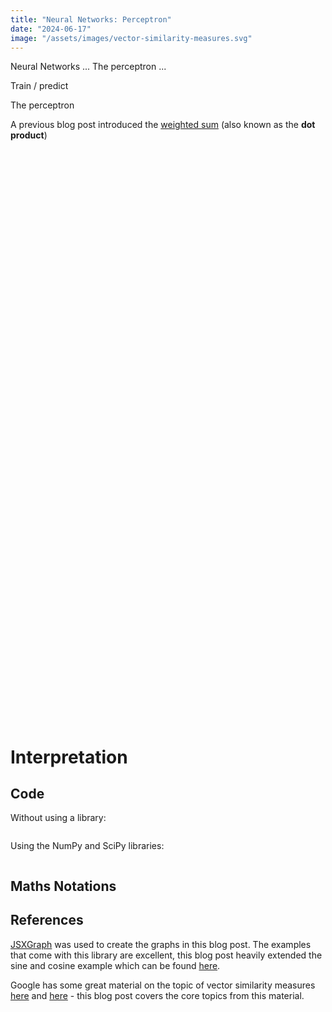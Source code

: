 ```yaml
---
title: "Neural Networks: Perceptron"
date: "2024-06-17"
image: "/assets/images/vector-similarity-measures.svg"
---
```






Neural Networks ... The perceptron ... 

Train / predict 

The perceptron 

A previous blog post introduced the [weighted sum](https://mike-sole.github.io/machine-learning-building-blocks/2024/04/06/weighted-sum.html) (also known as the **dot product**)

<div id="html" markdown="0">

  <div id="perceptron-chart" class="perceptron-chart" style="width: 75%; aspect-ratio : 1 / 1;"></div>

  <script>

    {% include nn-perceptron/perceptron.js %}

    const perceptronChart = new PerceptronChart('perceptron-chart');
        
  </script>
  <br>
</div>

<div id="html" markdown="0">

  <div id="perceptron-decision-boundary" class="perceptron-decision-boundary" style="width: 100%; aspect-ratio : 1 / 1;"></div>

  <script>
    {% include vector-similarity-measures/utils.js %}

    {% include nn-perceptron/nn_decision_boundaries_chart.js %}

    new Chart("perceptron-decision-boundary");
  </script>
  <br>
</div>


# Interpretation

## Code

Without using a library:


```python

```

Using the NumPy and SciPy libraries:


```python

```

## Maths Notations





## References 

[JSXGraph](https://jsxgraph.uni-bayreuth.de/wp/index.html) was used to create the graphs in this blog post. The examples that come with this library are excellent, this blog post heavily extended the sine and cosine example which can be found [here](https://jsxgraph.uni-bayreuth.de/wiki/index.php/Sine_and_cosine).

Google has some great material on the topic of vector similarity measures [here](https://developers.google.com/machine-learning/clustering/similarity/measuring-similarity) and [here](https://cloud.google.com/spanner/docs/choose-vector-distance-function) - this blog post covers the core topics from this material. 


